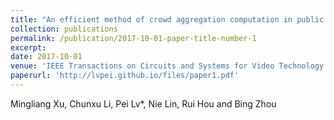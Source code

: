 ```yaml
---
title: "An efficient method of crowd aggregation computation in public areas"
collection: publications
permalink: /publication/2017-10-01-paper-title-number-1
excerpt:
date: 2017-10-01
venue: 'IEEE Transactions on Circuits and Systems for Video Technology'
paperurl: 'http://lvpei.github.io/files/paper1.pdf'
---
```


Mingliang Xu, Chunxu Li, Pei Lv*, Nie Lin, Rui Hou and Bing Zhou